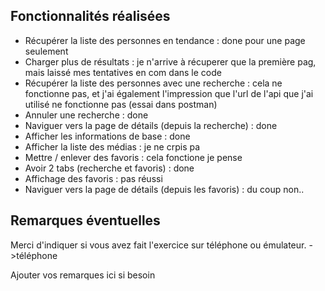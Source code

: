 ## Fonctionnalités réalisées

* Récupérer la liste des personnes en tendance : done pour une page seulement
* Charger plus de résultats : je n'arrive à récuperer que la première pag, mais laissé mes tentatives en com dans le code
* Récupérer la liste des personnes avec une recherche : cela ne fonctionne pas, et j'ai également l'impression que l'url de l'api que j'ai utilisé ne fonctionne pas (essai dans postman)
* Annuler une recherche : done
* Naviguer vers la page de détails (depuis la recherche) : done
* Afficher les informations de base : done
* Afficher la liste des médias : je ne crpis pa
* Mettre / enlever des favoris : cela fonctione je pense
* Avoir 2 tabs (recherche et favoris) : done
* Affichage des favoris : pas réussi
* Naviguer vers la page de détails (depuis les favoris) : du coup non..



## Remarques éventuelles

Merci d'indiquer si vous avez fait l'exercice sur téléphone ou émulateur. 
 ->téléphone 

Ajouter vos remarques ici si besoin